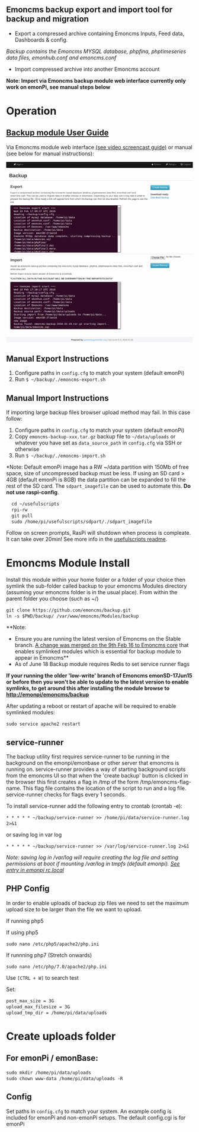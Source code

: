 ## Emoncms backup export and import tool for backup and migration

* Export a compressed archive containing Emoncms Inputs, Feed data, Dashboards & config.

*Backup contains the Emoncms MYSQL database, phpfina, phptimeseries data files, emonhub.conf and emoncms.conf*

* Import compressed archive into another Emoncms account


**Note: Import via Emoncms backup module web interface currently only work on emonPi, see manual steps below**

# Operation

## [Backup module User Guide](https://guide.openenergymonitor.org/setup/import/)

Via Emoncms module web interface [(see video screencast guide)](https://www.youtube.com/watch?v=5U_tOlsWjXM) or manual (see below for manual instructions):

![image](image.png)

## Manual Export Instructions

1. Configure paths in `config.cfg` to match your system (default emonPi)
2. Run `$ ~/backup/./emoncms-export.sh`

## Manual Import Instructions

If importing large backup files browser upload method may fail. In this case follow:

1. Configure paths in `config.cfg` to match your system (default emonPi)
2. Copy `emoncms-backup-xxx.tar.gz` backup file to `~/data/uploads` or whatever you have set as `data_source_path` in `config.cfg` via SSH or otherwise
3. Run `$ ~/backup/./emoncms-import.sh`

*Note: Default emonPi image has a RW ~/data partition with 150Mb of free space, size of uncompressed backup must be less. If using an SD card > 4GB (default emonPi is 8GB) the data partition can be expanded to fill the rest of the SD card. The `sdpart_imagefile` can be used to automate this. **Do not use raspi-config**.
```
  cd ~/usefulscripts
  rpi-rw
  git pull
  sudo /home/pi/usefulscripts/sdpart/./sdpart_imagefile
```
Follow on screen prompts, RasPi will shutdown when process is compleate. It can take over 20min! See more info in the [usefulscripts readme](https://github.com/emoncms/usefulscripts/blob/master/readme.md).

# Emoncms Module Install
 
 Install this module within your home folder or a folder of your choice then symlink the sub-folder called backup to your emoncms Modules directory (assuming your emoncms folder is in the usual place).  From within the parent folder you choose (such as ~/)

    git clone https://github.com/emoncms/backup.git
    ln -s $PWD/backup/ /var/www/emoncms/Modules/backup

**Note: 

- Ensure you are running the latest version of Emoncms on the Stable branch. [A change was merged on the 9th Feb 16 to Emoncms core](https://github.com/emoncms/emoncms/commit/e83ad78e6155275d7537104367b8d44ef63d78fe) that enables symlinked modules which is essential for backup module to appear in Emoncms**
- As of June 18 Backup module requires Redis to set service runner flags

**If your running the older 'low-write' branch of Emoncms emonSD-17Jun15 or before then you won't be able to update to the latest version to enable symlinks, to get around this after installing the module browse to [http://emonpi/emoncms/backup](http://emonpi/emoncms/backup)**

After updating a reboot or restart of apache will be required to enable symlinked modules:

    sudo service apache2 restart

## service-runner

The backup utility first requires service-runner to be running in the background on the emonpi/emonbase or other server that emoncms is running on. service-runner provides a way of starting background scripts from the emoncms UI so that when the 'create backup' button is clicked in the browser this first creates a flag in /tmp of the form /tmp/emoncms-flag-name. This flag file contains the location of the script to run and a log file. service-runner checks for flags every 1 seconds.

To install service-runner add the following entry to crontab (crontab -e):

    * * * * * ~/backup/service-runner >> /home/pi/data/service-runner.log 2>&1

or saving log in var log

    * * * * * ~/backup/service-runner >> /var/log/service-runner.log 2>&1

*Note: saving log in /var/log will require creating the log file and setting permissions at boot if mounting /var/log in tmpfs (default emonpi). [See entry in emonpi rc.local](https://github.com/openenergymonitor/emonpi/blob/master/rc.local_jessieminimal#L12)*

## PHP Config

In order to enable uploads of backup zip files we need to set the maximum upload size to be larger than the file we want to upload.

If running php5

If using php5

    sudo nano /etc/php5/apache2/php.ini
    
If runnning php7 (Stretch onwards)


    sudo nano /etc/php/7.0/apache2/php.ini
    
Use `[CTRL + W]` to search test

Set:

    post_max_size = 3G
    upload_max_filesize = 3G
    upload_tmp_dir = /home/pi/data/uploads

# Create uploads folder

## For emonPi / emonBase:

    sudo mkdir /home/pi/data/uploads
    sudo chown www-data /home/pi/data/uploads -R
    
## Config

Set paths in `config.cfg` to match your system. An example config is included for emonPi and non-emonPi setups. The default config.cgi is for emonPi
